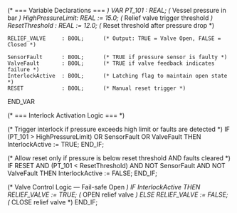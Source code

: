 (* === Variable Declarations === *)
VAR
    PT_101           : REAL;      (* Vessel pressure in bar *)
    HighPressureLimit: REAL := 15.0;   (* Relief valve trigger threshold *)
    ResetThreshold   : REAL := 12.0;   (* Reset threshold after pressure drop *)

    RELIEF_VALVE     : BOOL;      (* Output: TRUE = Valve Open, FALSE = Closed *)

    SensorFault      : BOOL;      (* TRUE if pressure sensor is faulty *)
    ValveFault       : BOOL;      (* TRUE if valve feedback indicates failure *)
    InterlockActive  : BOOL;      (* Latching flag to maintain open state *)
    RESET            : BOOL;      (* Manual reset trigger *)
END_VAR

(* === Interlock Activation Logic === *)

(* Trigger interlock if pressure exceeds high limit or faults are detected *)
IF (PT_101 > HighPressureLimit) OR SensorFault OR ValveFault THEN
    InterlockActive := TRUE;
END_IF;

(* Allow reset only if pressure is below reset threshold AND faults cleared *)
IF RESET AND (PT_101 < ResetThreshold) AND NOT SensorFault AND NOT ValveFault THEN
    InterlockActive := FALSE;
END_IF;

(* Valve Control Logic — Fail-safe Open *)
IF InterlockActive THEN
    RELIEF_VALVE := TRUE;  (* OPEN relief valve *)
ELSE
    RELIEF_VALVE := FALSE; (* CLOSE relief valve *)
END_IF;
